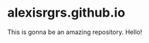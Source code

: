 # alexisrgrs.github.io
This is gonna be an amazing repository.
Hello!
<link rel="html" type="text/html" href="html-bio-with-css.html">